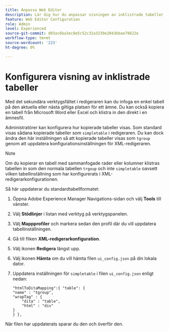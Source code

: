 ```yaml
---
title: Anpassa Web Editor
description: Lär dig hur du anpassar visningen av inklistrade tabeller i redigeraren
feature: Web Editor Configuration
role: Admin
level: Experienced
source-git-commit: d03ac6ba3ec8e5c52c31a3239e2043bbae79622e
workflow-type: tm+mt
source-wordcount: '223'
ht-degree: 0%

---
```


# Konfigurera visning av inklistrade tabeller

Med det sekundära verktygsfältet i redigeraren kan du infoga en enkel tabell på den aktuella eller nästa giltiga platsen för ett ämne. Du kan också kopiera en tabell från Microsoft Word eller Excel och klistra in den direkt i en ämnesfil.

Administratörer kan konfigurera hur kopierade tabeller visas. Som standard visas sådana kopierade tabeller som `simpletable` i redigeraren. Du kan dock ändra den här inställningen så att kopierade tabeller visas som `tgroup` genom att uppdatera konfigurationsinställningen för XML-redigeraren.

>[!NOTE]
>
> Om du kopierar en tabell med sammanfogade rader eller kolumner klistras tabellen in som den normala tabellen `trgoup` och inte `simpletable` oavsett vilken tabellinställning som har konfigurerats i XML-redigerarkonfigurationen.

Så här uppdaterar du standardtabellformatet:

1. Öppna Adobe Experience Manager Navigations-sidan och välj **Tools** till vänster.
2. Välj **Stödlinjer** i listan med verktyg på verktygspanelen.
3. Välj **Mappprofiler** och markera sedan den profil där du vill uppdatera tabellinställningen.
4. Gå till fliken **XML-redigerarkonfiguration**.
5. Välj ikonen **Redigera** längst upp.
6. Välj ikonen **Hämta** om du vill hämta filen `ui_config.json` på din lokala dator.
7. Uppdatera inställningen för `simpletable` i filen `ui_config.json` enligt nedan:

   ```
   "htmlToDitaMapping":{ "table": {
   "name" : "tgroup",
   "wrapTag" : {
       "dita" : "table",
       "html" : "div"
   }
   } },
   ```


När filen har uppdaterats sparar du den och överför den.

